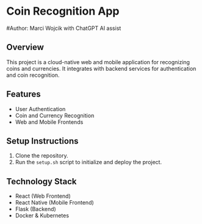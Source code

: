 # Coin Recognition App
#Author: Marci Wojcik with ChatGPT AI assist

## Overview
This project is a cloud-native web and mobile application for recognizing coins and currencies. It integrates with backend services for authentication and coin recognition.

## Features
- User Authentication
- Coin and Currency Recognition
- Web and Mobile Frontends

## Setup Instructions
1. Clone the repository.
2. Run the `setup.sh` script to initialize and deploy the project.

## Technology Stack
- React (Web Frontend)
- React Native (Mobile Frontend)
- Flask (Backend)
- Docker & Kubernetes
